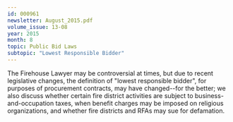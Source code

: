 ```yaml
---
id: 000961
newsletter: August_2015.pdf
volume_issue: 13-08
year: 2015
month: 8
topic: Public Bid Laws
subtopic: "Lowest Responsible Bidder"
---
```


The Firehouse Lawyer may be controversial at times, but due to recent legislative changes, the definition of "lowest responsible bidder", for purposes of procurement contracts, may have changed--for the better; we also discuss whether certain fire district activities are subject to  business-and-occupation taxes, when benefit charges may be imposed on religious organizations, and whether fire districts and RFAs may sue for defamation.